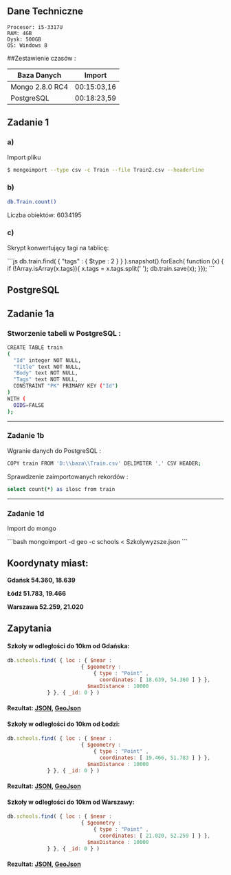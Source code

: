 ## Dane Techniczne
 ```
 Procesor: i5-3317U
 RAM: 4GB
 Dysk: 500GB
 OS: Windows 8
 ```
 <script src="https://embed.github.com/view/geojson/AdamZielke/zadanie1/master/zapytanie_Gdansk.geojson"></script>
 
##Zestawienie czasów : 

| Baza Danych |                    Import            |         
|-------------|:----------------------------------------------:|
| Mongo 2.8.0 RC4 |   00:15:03,16   | 
| PostgreSQL  |  00:18:23,59 |  
  


<h2>Zadanie 1</h2>

<h3><b>a)</b></h3>
<p>Import pliku</p>

  ```bash
  $ mongoimport --type csv -c Train --file Train2.csv --headerline
  ```  

<h3><b>b)</b></h3>

  ```bash
  db.Train.count()
  ```
  Liczba obiektów: 6034195 
  
<h3><b>c)</b></h3>

<p>Skrypt konwertujący tagi na tablicę:</p>
 ```js
db.train.find( { "tags" : { $type : 2 } } ).snapshot().forEach(
 function (x) {
  if (!Array.isArray(x.tags)){
    x.tags = x.tags.split(' ');
    db.train.save(x);
}});
 ```
<h2><b>PostgreSQL</b></h2>

<h2><b>Zadanie 1a</b></h2>

<h3><b>Stworzenie tabeli w PostgreSQL :</b></h3>

```sh
CREATE TABLE train
(
  "Id" integer NOT NULL,
  "Title" text NOT NULL,
  "Body" text NOT NULL,
  "Tags" text NOT NULL,
  CONSTRAINT "PK" PRIMARY KEY ("Id")
)
WITH (
  OIDS=FALSE
);
```

***

<h3><b>Zadanie 1b</b></h3>

Wgranie danych do PostgreSQL :

```sh
COPY train FROM 'D:\\baza\\Train.csv' DELIMITER ',' CSV HEADER;
```

Sprawdzenie zaimportowanych rekordów :

```sh
select count(*) as ilosc from train
```
***
<h3><b>Zadanie 1d</b></h3>

<p>Import do mongo</p>
 ```bash
 mongoimport -d geo -c schools < Szkolywyzsze.json
 ```
 
## Koordynaty miast:
  <b>Gdańsk 54.360, 18.639</b>
  
  <b>Łódź 51.783, 19.466</b>
  
  <b>Warszawa 52.259, 21.020</b>
  
## Zapytania

#### Szkoły w odległości do 10km od Gdańska:
 ```js
 db.schools.find( { loc : { $near :
                         { $geometry :
                             { type : "Point" ,
                               coordinates: [ 18.639, 54.360 ] } },
                           $maxDistance : 10000
              } }, { _id: 0 } )
 ```
#### Rezultat: [JSON](geojson/zapytanie_Gdansk.json), [GeoJson](geojson/zapytanie_Gdansk.geojson)
#### Szkoły  w odległości do 10km od Łodzi:
 ```js
 db.schools.find( { loc : { $near :
                         { $geometry :
                             { type : "Point" ,
                               coordinates: [ 19.466, 51.783 ] } },
                           $maxDistance : 10000
              } }, { _id: 0 } )
 ```
#### Rezultat: [JSON](geojson/zapytanie_Lodz.json), [GeoJson](geojson/zapytanie_Lodz.geojson)
#### Szkoły w odległości do 10km od Warszawy:
 ```js
 db.schools.find( { loc : { $near :
                         { $geometry :
                             { type : "Point" ,
                               coordinates: [ 21.020, 52.259 ] } },
                           $maxDistance : 10000
              } }, { _id: 0 } )
 ```
#### Rezultat: [JSON](geojson/zapytanie_Warszawa.json), [GeoJson](geojson/zapytanie_Warszawa.geojson)
